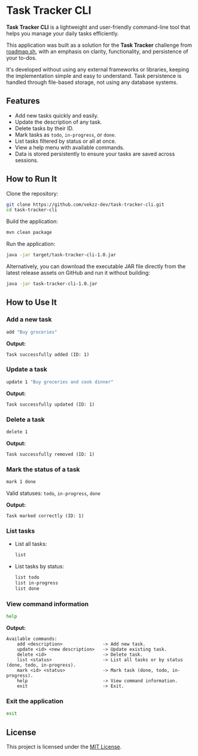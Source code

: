 # Task Tracker CLI

**Task Tracker CLI** is a lightweight and user-friendly command-line tool that helps you manage your daily tasks
efficiently.

This application was built as a solution for the **Task Tracker** challenge from [roadmap.sh](https://roadmap.sh/projects/task-tracker), with
an emphasis on clarity, functionality, and persistence of your to-dos.

It's developed without using any external frameworks or libraries, keeping the implementation simple and easy to understand.
Task persistence is handled through file-based storage, not using any database systems.


## Features

* Add new tasks quickly and easily.
* Update the description of any task.
* Delete tasks by their ID.
* Mark tasks as `todo`, `in-progress`, or `done`.
* List tasks filtered by status or all at once.
* View a help menu with available commands.
* Data is stored persistently to ensure your tasks are saved across sessions.


## How to Run It

Clone the repository:

```bash
git clone https://github.com/vekzz-dev/task-tracker-cli.git
cd task-tracker-cli
```

Build the application:

```bash
mvn clean package
```

Run the application:

```bash
java -jar target/task-tracker-cli-1.0.jar
```

Alternatively, you can download the executable JAR file directly from the latest release assets on GitHub and run it without building:

```bash
java -jar task-tracker-cli-1.0.jar
```

## How to Use It

### Add a new task

```bash
add "Buy groceries"
```

**Output:**

```
Task successfully added (ID: 1)
```

### Update a task

```bash
update 1 "Buy groceries and cook dinner"
```

**Output:**

```
Task successfully updated (ID: 1)
```

### Delete a task

```bash
delete 1
```

**Output:**

```
Task successfully removed (ID: 1)
```

### Mark the status of a task

```bash
mark 1 done
```

Valid statuses: `todo`, `in-progress`, `done`

**Output:**

```
Task marked correctly (ID: 1)
```

### List tasks

* List all tasks:

  ```bash
  list
  ```
* List tasks by status:

  ```bash
  list todo
  list in-progress
  list done
  ```

### View command information

```bash
help
```

**Output:**

```
Available commands:
    add <description>               -> Add new task.
    update <id> <new description>   -> Update existing task.
    delete <id>                     -> Delete task.
    list <status>                   -> List all tasks or by status (done, todo, in-progress).
    mark <id> <status>              -> Mark task (done, todo, in-progress).
    help                            -> View command information.
    exit                            -> Exit.
```

### Exit the application

```bash
exit
```


## License

This project is licensed under the [MIT License](LICENSE).
